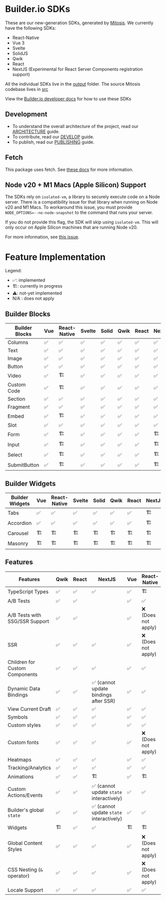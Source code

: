 # Builder.io SDKs

These are our new-generation SDKs, generated by [Mitosis](https://github.com/BuilderIO/mitosis). We currently have the following SDKs:

- React-Native
- Vue 3
- Svelte
- SolidJS
- Qwik
- React
- NextJS (Experimental for React Server Components registration support)

All the individual SDKs live in the [output](./output/) folder. The source Mitosis codebase lives in [src](./src/)

View the [Builder.io developer docs](https://www.builder.io/c/docs/developers) for how to use these SDKs

## Development

- To understand the overall architecture of the project, read our [ARCHITECTURE](./docs/ARCHITECTURE.md) guide.
- To contribute, read our [DEVELOP](./docs/DEVELOP.md) guide.
- To publish, read our [PUBLISHING](./docs/PUBLISHING.md) guide.

## Fetch

This package uses fetch. See [these docs](https://github.com/BuilderIO/this-package-uses-fetch/blob/main/README.md) for more information.

## Node v20 + M1 Macs (Apple Silicon) Support

The SDKs rely on `isolated-vm`, a library to securely execute code on a Node server. There is a compatibility issue for that library when running on Node v20 and M1 Macs. To workaround this issue, you must provide `NODE_OPTIONS=--no-node-snapshot` to the command that runs your server.

If you do not provide this flag, the SDK will skip using `isolated-vm`. This will only occur on Apple Silicon machines that are running Node v20.

For more information, see [this issue](https://github.com/laverdet/isolated-vm/issues/424#issuecomment-1864629126).

# Feature Implementation

Legend:

- ✅: implemented
- 🏗: currently in progress
- ⚠️: not-yet implemented
- N/A : does not apply

## Builder Blocks

| Builder Blocks | Vue | React-Native | Svelte | Solid | Qwik | React | NextJS |
| -------------- | --- | ------------ | ------ | ----- | ---- | ----- | ------ |
| Columns        | ✅  | ✅           | ✅     | ✅    | ✅   | ✅    | ✅     |
| Text           | ✅  | ✅           | ✅     | ✅    | ✅   | ✅    | ✅     |
| Image          | ✅  | ✅           | ✅     | ✅    | ✅   | ✅    | ✅     |
| Button         | ✅  | ✅           | ✅     | ✅    | ✅   | ✅    | ✅     |
| Video          | ✅  | 🏗            | ✅     | ✅    | ✅   | ✅    | ✅     |
| Custom Code    | ✅  | 🏗            | ✅     | ✅    | ✅   | ✅    | ✅     |
| Section        | ✅  | ✅           | ✅     | ✅    | ✅   | ✅    | ✅     |
| Fragment       | ✅  | ✅           | ✅     | ✅    | ✅   | ✅    | ✅     |
| Embed          | ✅  | 🏗            | ✅     | ✅    | ✅   | ✅    | ✅     |
| Slot           | ✅  | ✅           | ✅     | ✅    | ✅   | ✅    | ✅     |
| Form           | ✅  | 🏗            | ✅     | ✅    | ✅   | ✅    | 🏗️     |
| Input          | ✅  | 🏗            | ✅     | ✅    | ✅   | ✅    | 🏗️     |
| Select         | ✅  | 🏗            | ✅     | ✅    | ✅   | ✅    | 🏗️     |
| SubmitButton   | ✅  | 🏗            | ✅     | ✅    | ✅   | ✅    | 🏗️     |

## Builder Widgets

| Builder Widgets | Vue | React-Native | Svelte | Solid | Qwik | React | NextJS |
| --------------- | --- | ------------ | ------ | ----- | ---- | ----- | ------ |
| Tabs            | ✅  | ✅           | ✅     | ✅    | ✅   | ✅    | 🏗      |
| Accordion       | ✅  | ✅           | ✅     | ✅    | ✅   | ✅    | 🏗️     |
| Carousel        | 🏗   | 🏗            | 🏗      | 🏗     | 🏗    | 🏗     | 🏗️     |
| Masonry         | 🏗   | 🏗            | 🏗      | 🏗     | 🏗    | 🏗     | 🏗️     |

## Features

| Features                       | Qwik | React | NextJS                                   | Vue | React-Native        | Svelte | Solid | Details |
| ------------------------------ | ---- | ----- | ---------------------------------------- | --- | ------------------- | ------ | ----- | ------- |
| TypeScript Types               | ✅   | ✅    | ✅                                       | ✅  | 🏗                   | ✅     | 🏗     |         |
| A/B Tests                      | ✅   | ✅    |                                          | ✅  | ✅                  | ✅     | ✅    |         |
| A/B Tests with SSG/SSR Support | ✅   | ✅    |                                          | ✅  | ❌ (Does not apply) | ✅     | ✅    |         |
| SSR                            | ✅   | ✅    | ✅                                       | ✅  | ❌ (Does not apply) | ✅     | ✅    |         |
| Children for Custom Components | ✅   | ✅    | ✅                                       | ✅  | ✅                  | ✅     | ✅    |         |
| Dynamic Data Bindings          | ✅   | ✅    | ✅ (cannot update bindings after SSR)    | ✅  | ✅                  | ✅     | ✅    |         |
| View Current Draft             | ✅   | ✅    | ✅                                       | ✅  | ✅                  | ✅     | ✅    |         |
| Symbols                        | ✅   | ✅    | ✅                                       | ✅  | ✅                  | ✅     | ✅    |         |
| Custom styles                  | ✅   | ✅    | ✅                                       | ✅  | ✅                  | ✅     | ✅    |         |
| Custom fonts                   | ✅   | ✅    | ✅                                       | ✅  | ❌ (Does not apply) | ✅     | ✅    |         |
| Heatmaps                       | ✅   | ✅    | ✅                                       | ✅  | ✅                  | ✅     | ✅    |         |
| Tracking/Analytics             | ✅   | ✅    | ✅                                       | ✅  | ✅                  | ✅     | ✅    |         |
| Animations                     | ✅   | ✅    | 🏗                                        | ✅  | 🏗                   | ✅     | ✅    |         |
| Custom Actions/Events          | ✅   | ✅    | ✅ (cannot update `state` interactively) | ✅  | ✅                  | ✅     | ✅    |         |
| Builder's global `state`       | ✅   | ✅    | ✅ (cannot update `state` interactively) | ✅  | ✅                  | ✅     | ✅    |
| Widgets                        | 🏗    | ✅    | ✅                                       | 🏗   | 🏗                   | 🏗      | 🏗     |         |
| Global Content Styles          | ✅   | ✅    | ✅                                       | ✅  | ❌ (Does not apply) | ✅     | ✅    |         |
| CSS Nesting (`&` operator)     | ✅   | ✅    | ✅                                       | ✅  | ❌ (Does not apply) | ✅     | ✅    |         |
| Locale Support                 | ✅   | ✅    | ✅                                       | ✅  | ✅                  | ✅     | ✅    |         |
